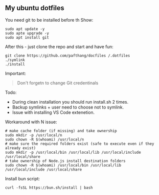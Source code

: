 ## My ubuntu dotfiles
You need git to be installed before th Show:


```Shell
sudo apt update -y
sudo apte upgrade -y
sudo apt install git
```

After this - just clone the repo and start and have fun:
```Shell
git clone https://github.com/pafthang/docfiles /.dotfiles
./symlink
./install
```
Important:
> Don't forgetn to change Git credentinals

Todo:
- During clean installation you should run install.sh 2 times.
- Backup symlinks + user need to choose not to symlink.
- Issue with installing VS Code extenetion.

Workaround with N issue:
```Shell
# make cache folder (if missing) and take ownership
sudo mkdir -p /usr/local/n
sudo chown -R $(whoami) /usr/local/n
# make sure the required folders exist (safe to execute even if they already exist)
sudo mkdir -p /usr/local/bin /usr/local/lib /usr/local/include /usr/local/share
# take ownership of Node.js install destination folders
sudo chown -R $(whoami) /usr/local/bin /usr/local/lib /usr/local/include /usr/local/share
```

Install bun script:
```Shell
curl -fsSL https://bun.sh/install | bash
```